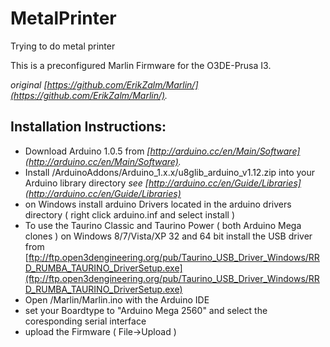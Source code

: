 MetalPrinter
============
Trying to do metal printer

This is a preconfigured Marlin Firmware for the O3DE-Prusa I3. 

*original [https://github.com/ErikZalm/Marlin/](https://github.com/ErikZalm/Marlin/).*


Installation Instructions:
-------------
* Download Arduino 1.0.5 from *[http://arduino.cc/en/Main/Software](http://arduino.cc/en/Main/Software).*
* Install /ArduinoAddons/Arduino_1.x.x/u8glib_arduino_v1.12.zip into your Arduino library directory *see [http://arduino.cc/en/Guide/Libraries](http://arduino.cc/en/Guide/Libraries)*
* on Windows install arduino Drivers located in the arduino drivers directory ( right click arduino.inf and select install )
* To use the Taurino Classic and Taurino Power ( both Arduino Mega clones ) on Windows 8/7/Vista/XP 32 and 64 bit install the USB driver from [ftp://ftp.open3dengineering.org/pub/Taurino_USB_Driver_Windows/RRD_RUMBA_TAURINO_DriverSetup.exe](ftp://ftp.open3dengineering.org/pub/Taurino_USB_Driver_Windows/RRD_RUMBA_TAURINO_DriverSetup.exe)
* Open /Marlin/Marlin.ino with the Arduino IDE 
* set your Boardtype to "Arduino Mega 2560" and select the coresponding serial interface
* upload the Firmware ( File->Upload )
